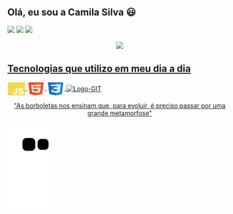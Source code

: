 ## Olá, eu sou a Camila Silva &#128515;
<div> 
  <a href="#" target="_blank"><img src="https://img.shields.io/badge/Discord-7289DA?style=for-the-badge&logo=discord&logoColor=white" target="_blank"></a> 
  <a href = "mailto:cf.silv466@gmail.com"><img src="https://img.shields.io/badge/-Gmail-%23333?style=for-the-badge&logo=gmail&logoColor=white" target="_blank"></a>
  <a href="https://www.linkedin.com/in/camila-silva-2064681b5/" target="_blank"><img src="https://img.shields.io/badge/-LinkedIn-%230077B5?style=for-the-badge&logo=linkedin&logoColor=white" target="_blank"></a> 
<div align="center">
  <a href="https://github.com/Camila-silv">
    <br> 
  <img height="180em" src="https://github-readme-stats.vercel.app/api?username=Camila-silv&show_icons=true&theme=dracula&include_all_commits=true&count_private=true"/>

</div>
  
## Tecnologias que utilizo em meu dia a dia 
 
<div style="display: inline_block">
  <img align="center" alt="Logo-Js" height="30" width="40" src="https://raw.githubusercontent.com/devicons/devicon/master/icons/javascript/javascript-plain.svg">
  <img align="center" alt="Logo-HTML" height="30" width="40" src="https://raw.githubusercontent.com/devicons/devicon/master/icons/html5/html5-original.svg">
  <img align="center" alt="Logo-CSS" height="30" width="40" src="https://raw.githubusercontent.com/devicons/devicon/master/icons/css3/css3-original.svg">
  <img align="center" alt="Logo-GIT" height="30" width="40" src="https://cdn.jsdelivr.net/gh/devicons/devicon/icons/git/git-original.svg">
  
  
  
  <p align="center">"As borboletas nos ensinam que, para evoluir, é preciso passar por uma grande metamorfose"</p> 
  
  ![Snake animation](https://github.com/rafaballerini/rafaballerini/blob/output/github-contribution-grid-snake.svg)
</div>
  
  
  
